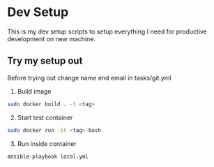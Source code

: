 # Dev Setup

This is my dev setup scripts to setup everything I need for productive development on new machine.

## Try my setup out

Before trying out change name end email in tasks/git.yml

1. Build image

```bash
sudo docker build . -t <tag>
```

2. Start test container

```bash
sudo docker run -it <tag> bash
```

3. Run inside container

```bash
ansible-playbook local.yml
```
